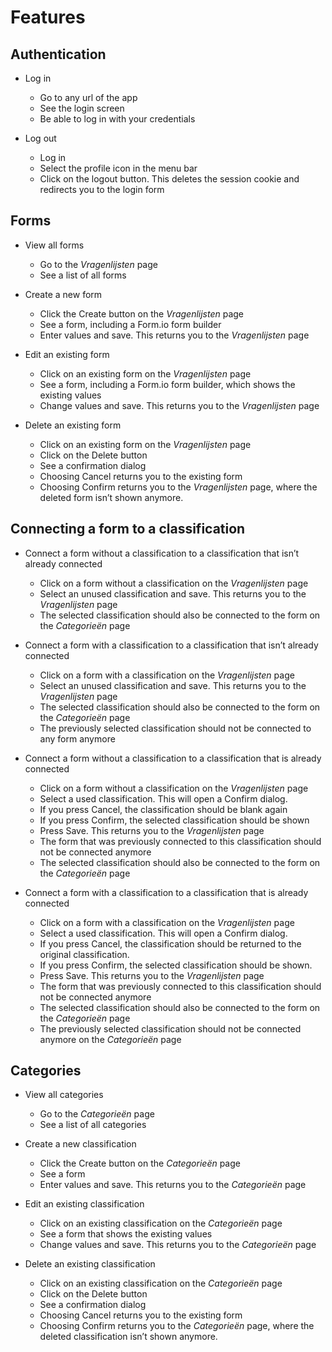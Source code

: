 # Features

## Authentication

- Log in

  - Go to any url of the app
  - See the login screen
  - Be able to log in with your credentials

- Log out

  - Log in
  - Select the profile icon in the menu bar
  - Click on the logout button. This deletes the session cookie and redirects you to the login form

## Forms

- View all forms

  - Go to the _Vragenlijsten_ page
  - See a list of all forms

- Create a new form

  - Click the Create button on the _Vragenlijsten_ page
  - See a form, including a Form.io form builder
  - Enter values and save. This returns you to the _Vragenlijsten_ page

- Edit an existing form

  - Click on an existing form on the _Vragenlijsten_ page
  - See a form, including a Form.io form builder, which shows the existing values
  - Change values and save. This returns you to the _Vragenlijsten_ page

- Delete an existing form

  - Click on an existing form on the _Vragenlijsten_ page
  - Click on the Delete button
  - See a confirmation dialog
  - Choosing Cancel returns you to the existing form
  - Choosing Confirm returns you to the _Vragenlijsten_ page, where the deleted form isn’t shown anymore.

## Connecting a form to a classification

- Connect a form without a classification to a classification that isn’t already connected

  - Click on a form without a classification on the _Vragenlijsten_ page
  - Select an unused classification and save. This returns you to the _Vragenlijsten_ page
  - The selected classification should also be connected to the form on the _Categorieën_ page

- Connect a form with a classification to a classification that isn’t already connected

  - Click on a form with a classification on the _Vragenlijsten_ page
  - Select an unused classification and save. This returns you to the _Vragenlijsten_ page
  - The selected classification should also be connected to the form on the _Categorieën_ page
  - The previously selected classification should not be connected to any form anymore

- Connect a form without a classification to a classification that is already connected

  - Click on a form without a classification on the _Vragenlijsten_ page
  - Select a used classification. This will open a Confirm dialog.
  - If you press Cancel, the classification should be blank again
  - If you press Confirm, the selected classification should be shown
  - Press Save. This returns you to the _Vragenlijsten_ page
  - The form that was previously connected to this classification should not be connected anymore
  - The selected classification should also be connected to the form on the _Categorieën_ page

- Connect a form with a classification to a classification that is already connected

  - Click on a form with a classification on the _Vragenlijsten_ page
  - Select a used classification. This will open a Confirm dialog.
  - If you press Cancel, the classification should be returned to the original classification.
  - If you press Confirm, the selected classification should be shown.
  - Press Save. This returns you to the _Vragenlijsten_ page
  - The form that was previously connected to this classification should not be connected anymore
  - The selected classification should also be connected to the form on the _Categorieën_ page
  - The previously selected classification should not be connected anymore on the _Categorieën_ page

## Categories

- View all categories

  - Go to the _Categorieën_ page
  - See a list of all categories

- Create a new classification

  - Click the Create button on the _Categorieën_ page
  - See a form
  - Enter values and save. This returns you to the _Categorieën_ page

- Edit an existing classification

  - Click on an existing classification on the _Categorieën_ page
  - See a form that shows the existing values
  - Change values and save. This returns you to the _Categorieën_ page

- Delete an existing classification

  - Click on an existing classification on the _Categorieën_ page
  - Click on the Delete button
  - See a confirmation dialog
  - Choosing Cancel returns you to the existing form
  - Choosing Confirm returns you to the _Categorieën_ page, where the deleted classification isn’t shown anymore.
